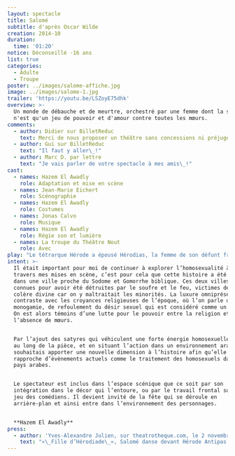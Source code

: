 ```yaml
---
layout: spectacle
title: Salomé
subtitle: d'après Oscar Wilde
creation: 2014-10
duration:
  time: '01:20'
notice: Déconseillé -16 ans
list: true
categories:
  - Adulte
  - Troupe
poster: ../images/salome-affiche.jpg
image: ../images/salome-1.jpg
trailer: 'https://youtu.be/LSZoyE75dhk'
overview: >-
  Un monde de débauche et de meurtre, orchestré par une femme dont la sexualité
  n'est qu'un jeu de pouvoir et d'amour contre toutes les mœurs.
comments:
  - author: Didier sur BilletReduc
    text: Merci de nous proposer un théâtre sans concessions ni préjugés.
  - author: Gui sur BilletReduc
    text: "Il faut y aller\_!"
  - author: Marc D. par lettre
    text: "Je vais parler de votre spectacle à mes amis\_!"
cast:
  - names: Hazem El Awadly
    role: Adaptation et mise en scène
  - names: Jean-Marie Eichert
    role: Scénographie
  - names: Hazem El Awadly
    role: Costumes
  - names: Jonas Calvo
    role: Musique
  - names: Hazem El Awadly
    role: Régie son et lumière
  - names: La troupe du Théâtre Nout
    role: Avec
play: "Le tétrarque Hérode a épousé Hérodias, la femme de son défunt frère. Cette dernière a une fille du nom de Salomé. Salomé, princesse de Judée, captive tous les hommes, notamment son oncle et beau-père Hérode, au grand dam de sa mère. Un soir, elle entend une voix provenant d’une citerne. Il s’agit de celle d’Iokanaan, un prophète emprisonné par le tétrarque. Le prisonnier qualifie le mariage entre Hérode et Hérodias d’incestueux. Salomé, subjuguée par cette voix, n’a qu’une idée en tête\_: le voir et lui parler malgré les réticences des soldats.\n\nS’ensuit alors une lutte pour le pouvoir pour savoir qui, de Salomé, d’Hérode ou d’Hérodias, obtiendra ce qu’il désire.\n\nSarah Bernhardt fut séduite par le rôle principal mais les répétitions furent interrompues quand la pièce fut interdite de représentation en Angleterre car elle contenait des personnages bibliques. La première de _Salomé_ a eu lieu à Paris en 1897, alors qu’Oscar Wilde était emprisonné à cause de son homosexualité."
intent: >-
  Il était important pour moi de continuer à explorer l’homosexualité à
  travers mes mises en scène, c’est pour cela que cette histoire a été située
  dans une ville proche du Sodome et Gomorrhe biblique. Ces deux villes sont
  connues pour avoir été détruites par le soufre et le feu, victimes de la
  colère divine car on y maltraitait les minorités. La luxure omniprésente
  contraste avec les croyances religieuses de l’époque, où l’on parle de
  monogamie, de refoulement du désir sexuel qui est considéré comme un pêché.
  On est alors témoins d’une lutte pour le pouvoir entre la religion et
  l’absence de mœurs.


  Par l’ajout des satyres qui véhiculent une forte énergie homosexuelle tout
  au long de la pièce, et en situant l’action dans un environnement arabe, je
  souhaitais apporter une nouvelle dimension à l’histoire afin qu’elle se
  rapproche d’évènements actuels comme le traitement des homosexuels dans les
  pays arabes.


  Le spectateur est inclus dans l’espace scénique que ce soit par son
  intégration dans le décor qui l’entoure, ou par le travail frontal sur le
  jeu des comédiens. Il devient invité de la fête qui se déroule en
  arrière-plan et ainsi entre dans l’environnement des personnages.


  **Hazem El Awadly**
press:
  - author: 'Yves-Alexandre Julien, sur theatrotheque.com, le 2 novembre 2014'
    text: "«\_Fille d’Hérodiade\_», Salomé danse devant Hérode Antipas qui est peut être son père. Sous le charme, celui-ci lui accorde ses volontés. Sur le conseil de sa mère, elle réclame à corps et à cris la tête de Jean-Baptiste, qu’Hérode Antipas fait apporter sur un plateau.\n\nIl s’agit bien de cet enfant dépourvu de désir qui apparaît dans l’épisode néotestamentaire et devient un personnage de tentatrice sensuelle pour inspirer les artistes et en particulier Oscar Wilde qui en écrit une très belle version en Français en 1891. C’est cette œuvre superbe et scandaleuse qu’Hazem El Awadly a décidé de mettre en scène au théâtre Nout à Saint Denis (93).\n\nAvec ce talent natif du metteur en scène Égyptien pour les maquillages autant que pour les costumes qu’il crée lui-même, on est vite plongé dans l’histoire profane des origines qui a pu assurément orienter Oscar Wilde. À croire qu’Hazem El Awadly est un visionnaire perspicace de l’imagination des auteurs qu’il met en scène. On peut le confirmer en ayant déjà vu son travail scénographique admirable dans une autre pièce qu’il nous fut donné de voir en ce même théâtre (_Le Livre Blanc_ de Jean Cocteau).\n\nCe théâtre Nout est une nef au sens littéraire du terme comme on l’utilisait au Moyen-âge en ancien français\_: une sorte de bateau, de navire dans lequel les spectateurs voyagent vers une destination mystérieuse voire ésotérique. Jouer cette pièce d’Oscar Wilde, c’est aussi rendre hommage à l’audace militante d’un auteur prêt à renoncer à sa nationalité britannique, accusé à l’époque dans son propre pays d’avoir honteusement mis en scène des personnages bibliques.\n\nOn retrouve là encore dans le jeu des comédiens, dans leur posture, leurs costumes et leurs maquillages des clichés de visages diaphanes ou de drapés identifiant dans un rôle fait pour elle la grande Sarah Bernhardt dans sa prestation d’époque. Qu’importe la pruderie de ceux qui verront dans cette pièce trop de nudité.\n\nLa nudité, la sensualité, et l’amour doivent réellement apparaître dans cette tragédie et c’est ce qu’a vraiment réussi Hazem avec ses comédiens qui en plus d’incarner tous brillamment un rôle fait pour chacun d’eux, nous donnent à voir leur corps épanouis et gracieux.\n\nCette pièce est un petit bijou d’esthétique et d’histoire à voir absolument\_!"
---
```

